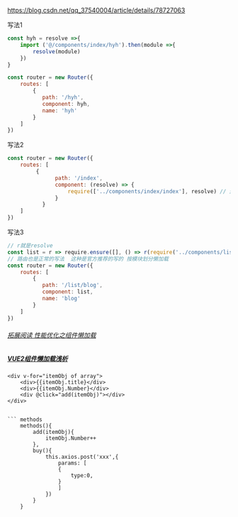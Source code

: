 <https://blog.csdn.net/qq_37540004/article/details/78727063>

写法1

```javascript
const hyh = resolve =>{
    import ('@/components/index/hyh').then(module =>{
        resolve(module)
    })
}

const router = new Router({
    routes: [
		{
		   path: '/hyh',
		   component: hyh,
		   name: 'hyh'
		}
	]
})
```



写法2

```javascript
const router = new Router({
    routes: [
		 {
		       path: '/index',
		       component: (resolve) => {
		           require(['../components/index/index'], resolve) // 这里是你的模块 不用import去引入了
		       }
		   }
	]
})
```



写法3

```javascript
// r就是resolve
const list = r => require.ensure([], () => r(require('../components/list/list')), 'list');
// 路由也是正常的写法  这种是官方推荐的写的 按模块划分懒加载 
const router = new Router({
    routes: [
		{
		   path: '/list/blog',
		   component: list,
		   name: 'blog'
		}
	]
})
```





###### [拓展阅读 性能优化之组件懒加载](https://www.jianshu.com/p/eadd83d794c8)

##### [VUE2组件懒加载浅析](https://www.cnblogs.com/zhanyishu/p/6587571.html)



```
<div v-for="itemObj of array">
    <div>{{itemObj.title}</div>
    <div>{{itemObj.Number}</div>
    <div @click="add(itemObj)"></div>
</div>

            
​``` methods
    methods(){
        add(itemObj){
            itemObj.Number++
        },
        buy(){
            this.axios.post('xxx',{
                params: [
                {
                    type:0,
                }
                ]
    		})
		}
	}
```


